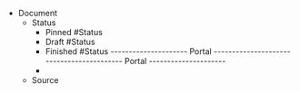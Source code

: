 - Document
    - Status
        - Pinned #Status
        - Draft #Status
        - Finished #Status
            --------------------- Portal ---------------------
            --------------------- Portal ---------------------
        - 
    - Source
